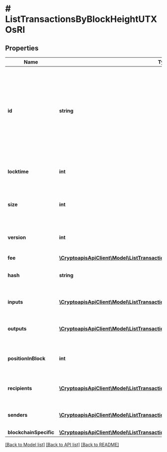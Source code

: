 # # ListTransactionsByBlockHeightUTXOsRI

## Properties

Name | Type | Description | Notes
------------ | ------------- | ------------- | -------------
**id** | **string** | Represents the unique identifier of a transaction, i.e. it could be &#x60;transactionId&#x60; in UTXO-based protocols like Bitcoin, and transaction &#x60;hash&#x60; in Ethereum blockchain. |
**locktime** | **int** | Numeric representation of the transaction locktime |
**size** | **int** | Numeric representation of the transaction size |
**version** | **int** | Numeric representation of the transaction version |
**fee** | [**\CryptoapisApiClient\Model\ListTransactionsByBlockHeightUTXOsRIFee**](ListTransactionsByBlockHeightUTXOsRIFee.md) |  |
**hash** | **string** | Represents the unique identifier of a transaction |
**inputs** | [**\CryptoapisApiClient\Model\ListTransactionsByBlockHeightUTXOsRIInputsInner[]**](ListTransactionsByBlockHeightUTXOsRIInputsInner.md) | Object Array representation of transaction inputs |
**outputs** | [**\CryptoapisApiClient\Model\ListTransactionsByBlockHeightUTXOsRIOutputsInner[]**](ListTransactionsByBlockHeightUTXOsRIOutputsInner.md) | Object Array representation of transaction outputs |
**positionInBlock** | **int** | Numeric representation of the transaction index |
**recipients** | [**\CryptoapisApiClient\Model\ListTransactionsByBlockHeightUTXOsRIRecipientsInner[]**](ListTransactionsByBlockHeightUTXOsRIRecipientsInner.md) | Object Array representation of transaction receivers |
**senders** | [**\CryptoapisApiClient\Model\ListTransactionsByBlockHeightUTXOsRISendersInner[]**](ListTransactionsByBlockHeightUTXOsRISendersInner.md) | Object Array representation of transaction senders |
**blockchainSpecific** | [**\CryptoapisApiClient\Model\ListTransactionsByBlockHeightUTXOsRIBSZ**](ListTransactionsByBlockHeightUTXOsRIBSZ.md) |  | [optional]

[[Back to Model list]](../../README.md#models) [[Back to API list]](../../README.md#endpoints) [[Back to README]](../../README.md)
